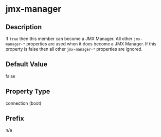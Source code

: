 # jmx-manager

## Description

If `true` then this member can become a JMX Manager. All other `jmx-manager-*` properties are used when it does become a JMX Manager. If this property is false then all other `jmx-manager-*` properties are ignored.

## Default Value

false

## Property Type

connection (boot)

## Prefix

n/a
